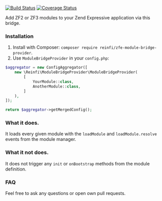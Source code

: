 [![Build Status](https://travis-ci.org/reinfi/zfe-module-bridge-provider.svg?branch=master)](https://travis-ci.org/reinfi/zfe-module-bridge-provider)
[![Coverage Status](https://coveralls.io/repos/github/reinfi/zfe-module-bridge-provider/badge.svg?branch=master)](https://coveralls.io/github/reinfi/zfe-module-bridge-provider?branch=master)

Add ZF2 or ZF3 modules to your Zend Expressive application via this bridge.

### Installation

1. Install with Composer: `composer require reinfi/zfe-module-bridge-provider`.
2. Use `ModuleBridgeProvider` in your  `config.php`:

```php
$aggregator = new ConfigAggregator([
    new \Reinfi\ModuleBridgeProvider\ModuleBridgeProvider(
        [
            YourModule::class,
            AnotherModule::class,
        ]
    ),
]);

return $aggregator->getMergedConfig();
```

### What it does.

It loads every given module with the `loadModule` and `loadModule.resolve` events from the module manager.

### What it not does.

It does not trigger any `init` or `onBootstrap` methods from the module definition.

### FAQ
Feel free to ask any questions or open own pull requests.
